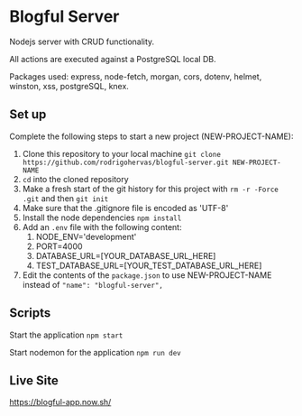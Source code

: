 # Blogful Server

Nodejs server with CRUD functionality.

All actions are executed against a PostgreSQL local DB.

Packages used: express, node-fetch, morgan, cors, dotenv, helmet, winston, xss, postgreSQL, knex.


## Set up

Complete the following steps to start a new project (NEW-PROJECT-NAME):

1. Clone this repository to your local machine `git clone https://github.com/rodrigohervas/blogful-server.git NEW-PROJECT-NAME`
2. `cd` into the cloned repository
3. Make a fresh start of the git history for this project with `rm -r -Force .git` and then `git init`
4. Make sure that the .gitignore file is encoded as 'UTF-8'
5. Install the node dependencies `npm install`
6. Add an `.env` file with the following content:
    1. NODE_ENV='development'
    2. PORT=4000
    3. DATABASE_URL=[YOUR_DATABASE_URL_HERE]
    4. TEST_DATABASE_URL=[YOUR_TEST_DATABASE_URL_HERE]
7. Edit the contents of the `package.json` to use NEW-PROJECT-NAME instead of `"name": "blogful-server",`

## Scripts

Start the application `npm start`

Start nodemon for the application `npm run dev`


## Live Site

https://blogful-app.now.sh/
